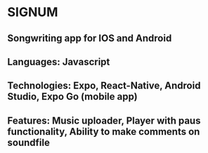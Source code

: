 # SIGNUM

## Songwriting app for IOS and Android

## Languages: Javascript

## Technologies: Expo, React-Native, Android Studio, Expo Go (mobile app)

## Features: Music uploader, Player with paus functionality, Ability to make comments on soundfile
